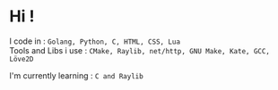 # Hi !

I code in : ```Golang, Python, C, HTML, CSS, Lua```  
Tools and Libs i use : ```CMake, Raylib, net/http, GNU Make, Kate, GCC, Löve2D```

I'm currently learning : ```C and Raylib```



